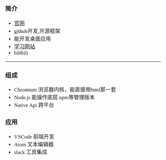 <span  style="font-family: Simsun,serif; font-size: 17px; ">

### 简介

- [官网](https://www.electronjs.org/)
- github开发,开源框架
- 能开发桌面应用
- [学习网站](https://jspang.com/)
- bilibili

---

### 组成

- Chromium 浏览器内核，能直接用html那一套
- Node.js 能操作底层 npm等管理版本
- Native Api 跨平台

### 应用

- VSCode  前端开发
- Atom    文本编辑器
- slack   工具集成

</span>